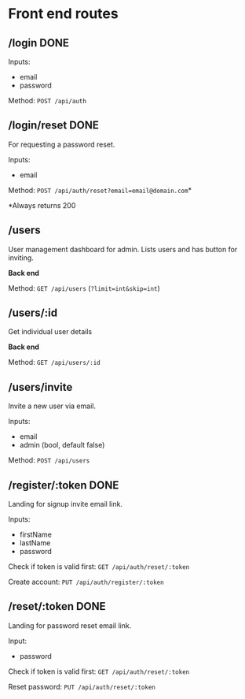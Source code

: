 # Front end routes

## /login DONE

Inputs:

- email
- password

Method: `POST /api/auth`

## /login/reset DONE

For requesting a password reset.

Inputs:

- email

Method: `POST /api/auth/reset?email=email@domain.com`\*

\*Always returns 200

## /users

User management dashboard for admin. Lists users and has button for inviting.

**Back end**

Method: `GET /api/users` (`?limit=int&skip=int`)

## /users/:id

Get individual user details

**Back end**

Method: `GET /api/users/:id`

## /users/invite

Invite a new user via email.

Inputs:

- email
- admin (bool, default false)

Method: `POST /api/users`

## /register/:token DONE

Landing for signup invite email link.

Inputs:

- firstName
- lastName
- password

Check if token is valid first: `GET /api/auth/reset/:token`

Create account: `PUT /api/auth/register/:token`

## /reset/:token DONE

Landing for password reset email link.

Input:

- password

Check if token is valid first: `GET /api/auth/reset/:token`

Reset password: `PUT /api/auth/reset/:token`
